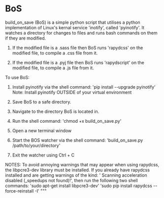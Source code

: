 BoS
===

build_on_save (BoS) is a simple python script that utilises a python implementation of Linux's kernal service 'inotify', called 'pyinotify'. It watches a directory for changes to files and runs bash commands on them if they are modified.

1. If the modified file is a .sass file then BoS runs
'rapydcss' on the modified file, to compile a .css file from 
it. 

2. If the modified file is a .pyj file then BoS runs 
'rapydscript' on the modified file, to compile a .js file 
from it.

To use BoS:

1. Install pyinotify via the shell command:
    'pip install --upgrade pyinotify'
Note: Install pyinotify OUTSIDE of your virtual environment

2. Save BoS to a safe directory.

3. Navigate to the directory BoS is located in.

4. Run the shell command:
    'chmod +x build_on_save.py'

5. Open a new terminal window

6. Start the BOS watcher via the shell command:
    'build_on_save.py /path/to/your/directory'

7. Exit the watcher using Ctrl + C

NOTES:
To avoid annoying warnings that may appear when using rapydcss,
the libpcre3-dev library must be installed. If you already have
rapydcss installed and are getting warnings of the kind: 
' Scanning acceleration disabled (_speedups not found)!', then 
run the following two shell commands:
    'sudo apt-get install libpcre3-dev'
    'sudo pip install rapydcss --force-reinstall -I'
"""

